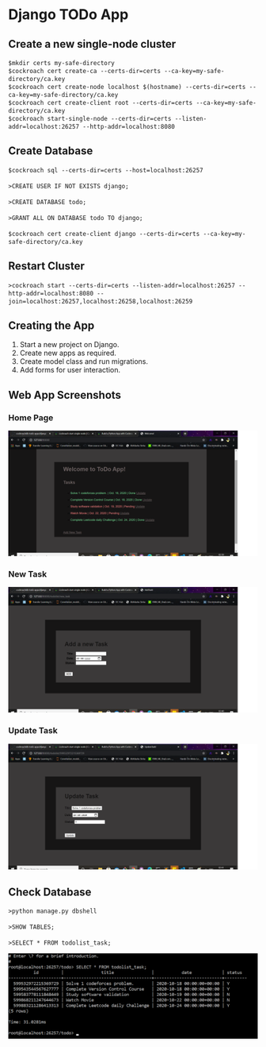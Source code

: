 # Django TODo App
## Create a new single-node cluster
```
$mkdir certs my-safe-directory
$cockroach cert create-ca --certs-dir=certs --ca-key=my-safe-directory/ca.key
$cockroach cert create-node localhost $(hostname) --certs-dir=certs --ca-key=my-safe-directory/ca.key
$cockroach cert create-client root --certs-dir=certs --ca-key=my-safe-directory/ca.key
$cockroach start-single-node --certs-dir=certs --listen-addr=localhost:26257 --http-addr=localhost:8080 
```
## Create Database
```
$cockroach sql --certs-dir=certs --host=localhost:26257

>CREATE USER IF NOT EXISTS django;

>CREATE DATABASE todo;

>GRANT ALL ON DATABASE todo TO django;

$cockroach cert create-client django --certs-dir=certs --ca-key=my-safe-directory/ca.key
```

## Restart Cluster

```
>cockroach start --certs-dir=certs --listen-addr=localhost:26257 --http-addr=localhost:8080 --join=localhost:26257,localhost:26258,localhost:26259
```

## Creating the App

1. Start a new project on Django.<br>
2. Create new apps as required.<br>
3. Create model class and run migrations.<br>
4. Add forms for user interaction.<br>


## Web App Screenshots

### Home Page

 ![](readme_assets/home.png)
 
 ### New Task
 
  ![](readme_assets/new.png)
  
 ### Update Task
  
   ![](readme_assets/update.png)

 ## Check Database

 ```
 >python manage.py dbshell

 >SHOW TABLES;

 >SELECT * FROM todolist_task;
 ```
 
 ![](readme_assets/database.png)
